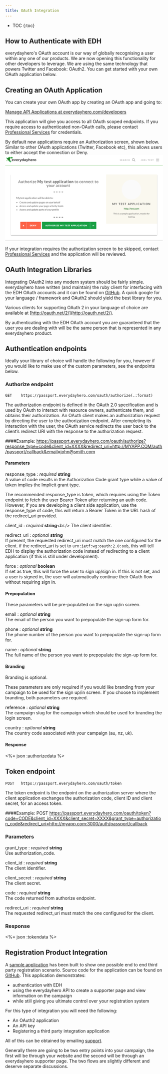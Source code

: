 ```yaml
---
title: OAuth Integration
---
```


* TOC
{:toc}

## How to Authenticate with EDH

everydayhero's OAuth account is our way of globally recognising a
user within any one of our products. We are now opening this
functionality for other developers to leverage. We are using the same
technology that powers Twitter and Facebook: OAuth2. You can get started with your own 
OAuth application below.

## Creating an OAuth Application

You can create your own OAuth app by creating an OAuth app and going to:

[Manage API Applications at everydayhero.com/developers](http://everydayhero.com/developers/oauth_applications)


This application will give you access to all OAuth scoped endpoints. If you 
require access to authenticated non-OAuth calls, please contact 
[Professional Services](mailto:api@everydayhero.com) for
credentials.

By default new applications require an Authorization screen, shown below.
Similar to other OAuth applications (Twitter, Facebook etc), this allows users
to either accept the connection or Deny.
![Authorization Screen](/images/permission.png)

If your integration requires the authorization screen to be skipped, contact 
[Professional Services](mailto:api@everydayhero.com) and
the application will be reviewed.

## OAuth Integration Libraries

Integrating OAuth2 into any modern system should be fairly simple.
everydayhero have written (and maintain) the ruby client for
interfacing with the EDH OAuth accounts and it can be found on
[GitHub](https://github.com/everydayhero/omniauth-passport). A quick
google for your language / framework and OAuth2 should yield the best
library for you.

Various clients for supporting OAuth 2 in your language of choice are
available at [http://oauth.net/2/](http://oauth.net/2/).

By authenticating with the EDH OAuth account you are guaranteed that the
user you are dealing with will be the same person that is represented
in any everydayhero product.


## Authentication endpoints

Ideally your library of choice will handle the following for you, however 
if you would like to make use of the custom parameters, see the endpoints below.

### Authorize endpoint

    GET    https://passport.everydayhero.com/oauth/authorize(.:format)

The authorization endpoint is defined in the OAuth 2.0 specification
and is used by OAuth to interact with resource owners, authenticate
them, and obtains their authorization. An OAuth client makes an
authorization request by directing the user to the authorization endpoint.
After completing its interaction with the user, the OAuth
service redirects the user back to the client’s redirect URI with the
response to the authorization request.

####Example:
    https://passport.everydayhero.com/oauth/authorize?response_type=code&client_id=XXXX&redirect_uri=http://MYAPP.COM/auth/passport/callback&email=john@smith.com

#### Parameters

response_type : _required_ **string**<br/>
A value of code results in the Authorization Code grant type while a value of token implies the Implicit grant type.

The recommended response_type is token, which requires using the Token endpoint to fetch the user Bearer Token after returning an auth code. However, if you are developing a client side application, use the response_type of code, this will return a Bearer Token in the URL hash of the redirect_uri provided.

client_id : _required_ **string**<br./>
The client identifier.

redirect_uri : _optional_ **string**<br/>
If present, the requested redirect_uri must match the one configured for the client. if the redirect_uri is set to ```urn:ietf:wg:oauth:2.0:oob```, this will tell EDH to display the authorization code instead of redirecting to a client application (if this is still under development).

force : _optional_ **boolean**<br/>
If set as true, this will force the user to sign up/sign in. If this is not set, and a user is signed in, the user will automatically continue their OAuth flow without requiring sign in.

#### Prepopulation

These parameters will be pre-populated on the sign up/in screen.

email : _optional_ **string**<br/>
The email of the person you want to prepopulate the sign-up form for.

phone : _optional_ **string**<br/>
The phone number of the person you want to prepopulate the sign-up form for.

name : _optional_ **string**<br/>
The full name of the person you want to prepopulate the sign-up form for.

#### Branding

Branding is optional.

These parameters are only required if you would like branding from your campaign to be used for the sign up/in screen. If you choose to implement branding, both parameters are required.

reference : _optional_ **string**<br/>
The campaign slug for the campaign which should be used for branding the login screen.

country : _optional_ **string**<br/>
The country code associated with your campaign (au, nz, uk).

#### Response

<%= json :authorizedata %>

## Token endpoint

    POST   https://passport.everydayhero.com/oauth/token

The token endpoint is the endpoint on the authorization server where the
client application exchanges the authorization code, client ID and client
secret, for an access token.

####Example:
    POST https://passport.everydayhero.com/oauth/token?code=CODE&client_id=XXXX&client_secret=XXXX&grant_type=authorization_code&redirect_uri=http://myapp.com:3000/auth/passport/callback

### Parameters

grant_type : _required_ **string**<br/>
Use authorization_code.

client_id : _required_ **string**<br/>
The client identifier.

client_secret : _required_ **string**<br/>
The client secret.

code : _required_ **string**<br/>
The code returned from authorize endpoint.

redirect_uri : _required_ **string**<br/>
The requested redirect_uri must match the one configured for the client.

### Response

<%= json :tokendata %>

## Registration Product Integration

A [sample application](http://example-rego-integration.herokuapp.com) has been
built to show one possible end to end third party registration scenario.
Source code for the application can be found on
[GitHub](https://github.com/everydayhero/example_registrations).
This application demonstrates:

* authentication with EDH
* using the everydayhero API to create a supporter page and view
information on the campaign
* while still giving you ultimate control over your registration system

For this type of integration you will need the following:

* An OAuth2 application
* An API key
* Registering a third party integration application

All of this can be obtained by emailing
[support](mailto:api@everydayhero.com).

Generally there are going to be two entry points into your campaign, the
first will be through your website and the second will be through an
everydayhero supporter page. The two flows are slightly different and
deserve separate discussions.


